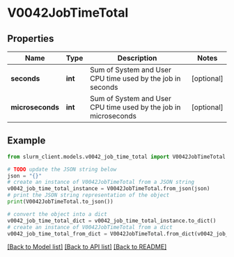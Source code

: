 # V0042JobTimeTotal


## Properties

Name | Type | Description | Notes
------------ | ------------- | ------------- | -------------
**seconds** | **int** | Sum of System and User CPU time used by the job in seconds | [optional] 
**microseconds** | **int** | Sum of System and User CPU time used by the job in microseconds | [optional] 

## Example

```python
from slurm_client.models.v0042_job_time_total import V0042JobTimeTotal

# TODO update the JSON string below
json = "{}"
# create an instance of V0042JobTimeTotal from a JSON string
v0042_job_time_total_instance = V0042JobTimeTotal.from_json(json)
# print the JSON string representation of the object
print(V0042JobTimeTotal.to_json())

# convert the object into a dict
v0042_job_time_total_dict = v0042_job_time_total_instance.to_dict()
# create an instance of V0042JobTimeTotal from a dict
v0042_job_time_total_from_dict = V0042JobTimeTotal.from_dict(v0042_job_time_total_dict)
```
[[Back to Model list]](../README.md#documentation-for-models) [[Back to API list]](../README.md#documentation-for-api-endpoints) [[Back to README]](../README.md)


